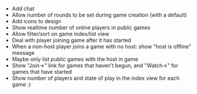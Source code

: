 - Add chat
- Allow number of rounds to be set during game creation (with a default)
- Add icons to design
- Show realtime number of online players in public games
- Allow filter/sort on game index/list view
- Deal with player joining game after it has started
- When a non-host player joins a game with no host: show "host is offline" message
- Maybe only list public games with the host in game
- Show "Join->" link for games that haven't begun, and "Watch->" for games that have started
- Show number of players and state of play in the index view for each game :)
